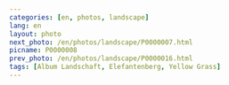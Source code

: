 ```yaml
---
categories: [en, photos, landscape]
lang: en
layout: photo
next_photo: /en/photos/landscape/P0000007.html
picname: P0000008
prev_photo: /en/photos/landscape/P0000016.html
tags: [Album Landschaft, Elefantenberg, Yellow Grass]
---
```

